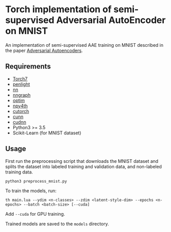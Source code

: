 Torch implementation of semi-supervised Adversarial AutoEncoder on MNIST
===

An implementation of semi-supervised AAE training on MNIST described in the paper 
[Adversarial Autoencoders](https://arxiv.org/abs/1511.05644).


## Requirements

- [Torch7](https://github.com/torch/torch7)
- [penlight](https://github.com/stevedonovan/Penlight)
- [nn](https://github.com/torch/nn)
- [nngraph](https://github.com/torch/nngraph)
- [optim](https://github.com/torch/optim)
- [npy4th](https://github.com/htwaijry/npy4th)
- [cutorch](https://github.com/torch/cutorch)
- [cunn](https://github.com/torch/cunn)
- [cudnn](https://github.com/soumith/cudnn.torch)
- Python3 >= 3.5
- Scikit-Learn (for MNIST dataset)

## Usage

First run the preprocessing script that downloads the MNIST dataset and splits
the dataset into labeled training and validation data, and non-labeled training
data.
```
python3 preprocess_mnist.py
```

To train the models, run:
```
th main.lua --ydim <n-classes> --zdim <latent-style-dim> --epochs <n-epochs> --batch <batch-size> [--cuda]
```

Add `--cuda` for GPU training.

Trained models are saved to the `models` directory.
